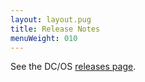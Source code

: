 ```yaml
---
layout: layout.pug
title: Release Notes
menuWeight: 010
---
```


See the DC/OS [releases page](https://dcos.io/releases/).
